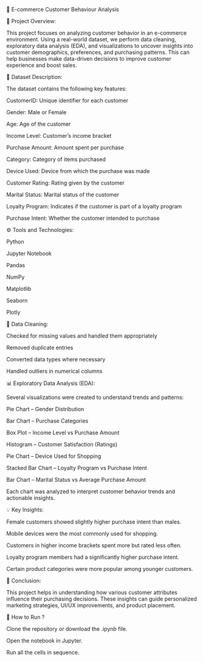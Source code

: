 🛒 E-commerce Customer Behaviour Analysis

📑 Project Overview:

This project focuses on analyzing customer behavior in an e-commerce environment. Using a real-world dataset, we perform data cleaning, exploratory data analysis (EDA), and visualizations to uncover insights into customer demographics, preferences, and purchasing patterns. This can help businesses make data-driven decisions to improve customer experience and boost sales.

📂 Dataset Description:

The dataset contains the following key features:

CustomerID: Unique identifier for each customer

Gender: Male or Female

Age: Age of the customer

Income Level: Customer’s income bracket

Purchase Amount: Amount spent per purchase

Category: Category of items purchased

Device Used: Device from which the purchase was made

Customer Rating: Rating given by the customer

Marital Status: Marital status of the customer

Loyalty Program: Indicates if the customer is part of a loyalty program

Purchase Intent: Whether the customer intended to purchase

⚙️ Tools and Technologies:

Python

Jupyter Notebook

Pandas

NumPy

Matplotlib

Seaborn

Plotly

🧹 Data Cleaning:

Checked for missing values and handled them appropriately

Removed duplicate entries

Converted data types where necessary

Handled outliers in numerical columns

📊 Exploratory Data Analysis (EDA):

Several visualizations were created to understand trends and patterns:

Pie Chart – Gender Distribution

Bar Chart – Purchase Categories

Box Plot – Income Level vs Purchase Amount

Histogram – Customer Satisfaction (Ratings)

Pie Chart – Device Used for Shopping

Stacked Bar Chart – Loyalty Program vs Purchase Intent

Bar Chart – Marital Status vs Average Purchase Amount

Each chart was analyzed to interpret customer behavior trends and actionable insights.

💡 Key Insights:

Female customers showed slightly higher purchase intent than males.

Mobile devices were the most commonly used for shopping.

Customers in higher income brackets spent more but rated less often.

Loyalty program members had a significantly higher purchase intent.

Certain product categories were more popular among younger customers.

🧠 Conclusion:

This project helps in understanding how various customer attributes influence their purchasing decisions. These insights can guide personalized marketing strategies, UI/UX improvements, and product placement.

📁 How to Run ?

Clone the repository or download the .ipynb file.

Open the notebook in Jupyter.

Run all the cells in sequence.

